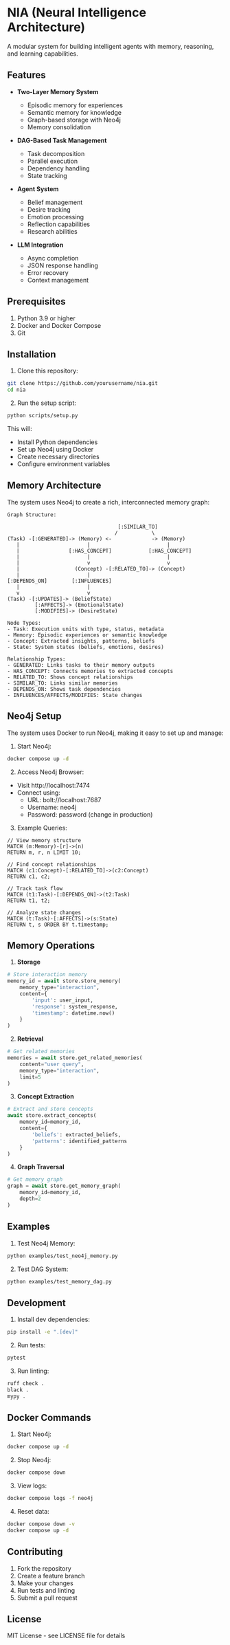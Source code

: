 # NIA (Neural Intelligence Architecture)

A modular system for building intelligent agents with memory, reasoning, and learning capabilities.

## Features

- **Two-Layer Memory System**
  - Episodic memory for experiences
  - Semantic memory for knowledge
  - Graph-based storage with Neo4j
  - Memory consolidation

- **DAG-Based Task Management**
  - Task decomposition
  - Parallel execution
  - Dependency handling
  - State tracking

- **Agent System**
  - Belief management
  - Desire tracking
  - Emotion processing
  - Reflection capabilities
  - Research abilities

- **LLM Integration**
  - Async completion
  - JSON response handling
  - Error recovery
  - Context management

## Prerequisites

1. Python 3.9 or higher
2. Docker and Docker Compose
3. Git

## Installation

1. Clone this repository:
```bash
git clone https://github.com/yourusername/nia.git
cd nia
```

2. Run the setup script:
```bash
python scripts/setup.py
```

This will:
- Install Python dependencies
- Set up Neo4j using Docker
- Create necessary directories
- Configure environment variables

## Memory Architecture

The system uses Neo4j to create a rich, interconnected memory graph:

```
Graph Structure:

                                    [:SIMILAR_TO]
                                   /           \
(Task) -[:GENERATED]-> (Memory) <-             -> (Memory)
   |                      |                         |
   |                [:HAS_CONCEPT]            [:HAS_CONCEPT]
   |                      |                         |
   |                      v                         v
   |                  (Concept) -[:RELATED_TO]-> (Concept)
   |                      |
[:DEPENDS_ON]        [:INFLUENCES]
   |                      |
   v                      v
(Task) -[:UPDATES]-> (BeliefState)
         [:AFFECTS]-> (EmotionalState)
         [:MODIFIES]-> (DesireState)

Node Types:
- Task: Execution units with type, status, metadata
- Memory: Episodic experiences or semantic knowledge
- Concept: Extracted insights, patterns, beliefs
- State: System states (beliefs, emotions, desires)

Relationship Types:
- GENERATED: Links tasks to their memory outputs
- HAS_CONCEPT: Connects memories to extracted concepts
- RELATED_TO: Shows concept relationships
- SIMILAR_TO: Links similar memories
- DEPENDS_ON: Shows task dependencies
- INFLUENCES/AFFECTS/MODIFIES: State changes
```

## Neo4j Setup

The system uses Docker to run Neo4j, making it easy to set up and manage:

1. Start Neo4j:
```bash
docker compose up -d
```

2. Access Neo4j Browser:
- Visit http://localhost:7474
- Connect using:
  - URL: bolt://localhost:7687
  - Username: neo4j
  - Password: password (change in production)

3. Example Queries:

```cypher
// View memory structure
MATCH (m:Memory)-[r]->(n)
RETURN m, r, n LIMIT 10;

// Find concept relationships
MATCH (c1:Concept)-[:RELATED_TO]->(c2:Concept)
RETURN c1, c2;

// Track task flow
MATCH (t1:Task)-[:DEPENDS_ON]->(t2:Task)
RETURN t1, t2;

// Analyze state changes
MATCH (t:Task)-[:AFFECTS]->(s:State)
RETURN t, s ORDER BY t.timestamp;
```

## Memory Operations

1. **Storage**
```python
# Store interaction memory
memory_id = await store.store_memory(
    memory_type="interaction",
    content={
        'input': user_input,
        'response': system_response,
        'timestamp': datetime.now()
    }
)
```

2. **Retrieval**
```python
# Get related memories
memories = await store.get_related_memories(
    content="user query",
    memory_type="interaction",
    limit=5
)
```

3. **Concept Extraction**
```python
# Extract and store concepts
await store.extract_concepts(
    memory_id=memory_id,
    content={
        'beliefs': extracted_beliefs,
        'patterns': identified_patterns
    }
)
```

4. **Graph Traversal**
```python
# Get memory graph
graph = await store.get_memory_graph(
    memory_id=memory_id,
    depth=2
)
```

## Examples

1. Test Neo4j Memory:
```bash
python examples/test_neo4j_memory.py
```

2. Test DAG System:
```bash
python examples/test_memory_dag.py
```

## Development

1. Install dev dependencies:
```bash
pip install -e ".[dev]"
```

2. Run tests:
```bash
pytest
```

3. Run linting:
```bash
ruff check .
black .
mypy .
```

## Docker Commands

1. Start Neo4j:
```bash
docker compose up -d
```

2. Stop Neo4j:
```bash
docker compose down
```

3. View logs:
```bash
docker compose logs -f neo4j
```

4. Reset data:
```bash
docker compose down -v
docker compose up -d
```

## Contributing

1. Fork the repository
2. Create a feature branch
3. Make your changes
4. Run tests and linting
5. Submit a pull request

## License

MIT License - see LICENSE file for details
